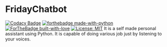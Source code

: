 # FridayChatbot
[![Codacy Badge](https://app.codacy.com/project/badge/Grade/8520f29e0a5e4d19a67ce2130a788dea)](https://www.codacy.com/manual/KillerXAkshat/FridayChat-Bot?utm_source=github.com&amp;utm_medium=referral&amp;utm_content=KillerXAkshat/FridayChat-Bot&amp;utm_campaign=Badge_Grade)
[![forthebadge made-with-python](http://ForTheBadge.com/images/badges/made-with-python.svg)](https://www.python.org/)
[![ForTheBadge built-with-love](http://ForTheBadge.com/images/badges/built-with-love.svg)](https://GitHub.com/Naereen/)
[![License: MIT](https://img.shields.io/badge/License-MIT-yellow.svg)](https://opensource.org/licenses/MIT)
It is a self made personal assistant using Python. It is capable of doing various job just by listening to your voices.
